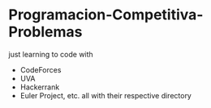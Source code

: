 # Programacion-Competitiva-Problemas
just learning to code with
 - CodeForces
 - UVA
 - Hackerrank
 - Euler Project, etc.
all with their respective directory
